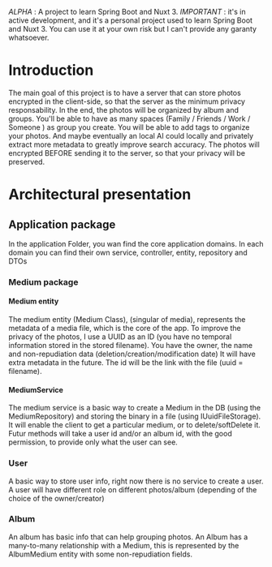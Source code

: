 *ALPHA* : A project to learn Spring Boot and Nuxt 3.
*IMPORTANT* : it's in active development, and it's a personal project used to learn Spring Boot and Nuxt 3.
You can use it at your own risk but I can't provide any garanty whatsoever.

# Introduction
The main goal of this project is to have a server that can store photos encrypted in the client-side, so that the server as the minimum privacy responsability.
In the end, the photos will be organized by album and groups. You'll be able to have as many spaces (Family / Friends / Work / Someone ) as group you create.
You will be able to add tags to organize your photos. 
And maybe eventually an local AI could locally and privately extract more metadata to greatly improve search accuracy.
The photos will encrypted BEFORE sending it to the server, so that your privacy will be preserved.

# Architectural presentation

## Application package
In the application Folder, you wan find the core application domains.
In each domain you can find their own service, controller, entity, repository and DTOs
### Medium package

#### Medium entity 
The medium entity (Medium Class), (singular of media), represents the metadata of a media file, which is the core of the app.
To improve the privacy of the photos, I use a UUID as an ID (you have no temporal information stored in the stored filename).
You have the owner, the name and non-repudiation data (deletion/creation/modification date)
It will have extra metadata in the future.
The id will be the link with the file (uuid = filename).

#### MediumService
The medium service is a basic way to create a Medium in the DB (using the MediumRepository) and storing the binary in a file (using IUuidFileStorage).
It will enable the client to get a particular medium, or to delete/softDelete it.
Futur methods will take a user id and/or an album id, with the good permission, to provide only what the user can see.

### User
A basic way to store user info, right now there is no service to create a user.
A user will have different role on different photos/album (depending of the choice of the owner/creator)

### Album
An album has basic info that can help grouping photos. 
An Album has a many-to-many relationship with a Medium, 
this is represented by the AlbumMedium entity with some non-repudiation fields.
